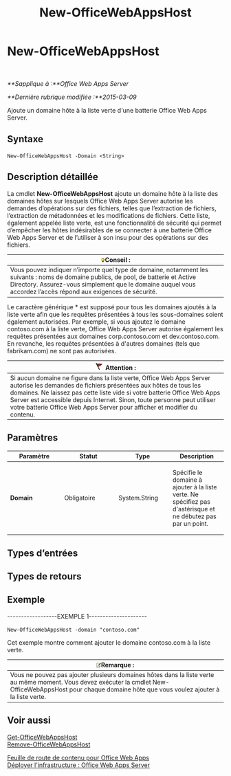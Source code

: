 ﻿---
title: New-OfficeWebAppsHost
TOCTitle: New-OfficeWebAppsHost
ms:assetid: f1d523ab-45c6-4e3c-b274-22c0d229a6a0
ms:mtpsurl: https://technet.microsoft.com/fr-fr/library/JJ219459(v=office.15)
ms:contentKeyID: 49645257
ms.date: 12/19/2017
mtps_version: v=office.15
ms.translationtype: HT
---

# New-OfficeWebAppsHost

 

_**Sapplique à :**Office Web Apps Server_

_**Dernière rubrique modifiée :**2015-03-09_

Ajoute un domaine hôte à la liste verte d'une batterie Office Web Apps Server.

## Syntaxe

    New-OfficeWebAppsHost -Domain <String>

## Description détaillée

La cmdlet **New-OfficeWebAppsHost** ajoute un domaine hôte à la liste des domaines hôtes sur lesquels Office Web Apps Server autorise les demandes d’opérations sur des fichiers, telles que l’extraction de fichiers, l’extraction de métadonnées et les modifications de fichiers. Cette liste, également appelée liste verte, est une fonctionnalité de sécurité qui permet d’empêcher les hôtes indésirables de se connecter à une batterie Office Web Apps Server et de l’utiliser à son insu pour des opérations sur des fichiers.

<table>
<thead>
<tr class="header">
<th><img src="images/JJ219459.tip(Office.15).gif" title="Conseil" alt="Conseil" /><strong>Conseil :</strong></th>
</tr>
</thead>
<tbody>
<tr class="odd">
<td>Vous pouvez indiquer n’importe quel type de domaine, notamment les suivants : noms de domaine publics, de pool, de batterie et Active Directory. Assurez-vous simplement que le domaine auquel vous accordez l’accès répond aux exigences de sécurité.</td>
</tr>
</tbody>
</table>


Le caractère générique \* est supposé pour tous les domaines ajoutés à la liste verte afin que les requêtes présentées à tous les sous-domaines soient également autorisées. Par exemple, si vous ajoutez le domaine contoso.com à la liste verte, Office Web Apps Server autorise également les requêtes présentées aux domaines corp.contoso.com et dev.contoso.com. En revanche, les requêtes présentées à d'autres domaines (tels que fabrikam.com) ne sont pas autorisées.

<table>
<thead>
<tr class="header">
<th><img src="images/JJ219459.Caution(Office.15).gif" title="Attention" alt="Attention" /><strong>Attention :</strong></th>
</tr>
</thead>
<tbody>
<tr class="odd">
<td>Si aucun domaine ne figure dans la liste verte, Office Web Apps Server autorise les demandes de fichiers présentées aux hôtes de tous les domaines. Ne laissez pas cette liste vide si votre batterie Office Web Apps Server est accessible depuis Internet. Sinon, toute personne peut utiliser votre batterie Office Web Apps Server pour afficher et modifier du contenu.</td>
</tr>
</tbody>
</table>


## Paramètres


<table>
<colgroup>
<col style="width: 25%" />
<col style="width: 25%" />
<col style="width: 25%" />
<col style="width: 25%" />
</colgroup>
<thead>
<tr class="header">
<th>Paramètre</th>
<th>Statut</th>
<th>Type</th>
<th>Description</th>
</tr>
</thead>
<tbody>
<tr class="odd">
<td><p><strong>Domain</strong></p></td>
<td><p>Obligatoire</p></td>
<td><p>System.String</p></td>
<td><p>Spécifie le domaine à ajouter à la liste verte. Ne spécifiez pas d'astérisque et ne débutez pas par un point.</p></td>
</tr>
</tbody>
</table>


## Types d’entrées

## Types de retours

## Exemple

\------------------EXEMPLE 1---------------------

    New-OfficeWebAppsHost -domain "contoso.com"

Cet exemple montre comment ajouter le domaine contoso.com à la liste verte.

<table>
<thead>
<tr class="header">
<th><img src="images/JJ219459.note(Office.15).gif" title="Remarque" alt="Remarque" /><strong>Remarque :</strong></th>
</tr>
</thead>
<tbody>
<tr class="odd">
<td>Vous ne pouvez pas ajouter plusieurs domaines hôtes dans la liste verte au même moment. Vous devez exécuter la cmdlet New-OfficeWebAppsHost pour chaque domaine hôte que vous voulez ajouter à la liste verte.</td>
</tr>
</tbody>
</table>


## Voir aussi


[Get-OfficeWebAppsHost](get-officewebappshost.md)  
[Remove-OfficeWebAppsHost](remove-officewebappshost.md)  


[Feuille de route de contenu pour Office Web Apps](content-roadmap-for-office-web-apps-server.md)  
[Déployer l'infrastructure : Office Web Apps Server](deploy-the-infrastructure-office-web-apps-server.md)  
  

[](deploy-the-infrastructure-office-web-apps-server.md)

